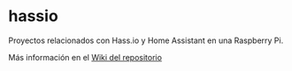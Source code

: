 # hassio

Proyectos relacionados con Hass.io y Home Assistant en una Raspberry Pi.

Más información en el [Wiki del repositorio](https://github.com/makers-bierzo/hassio/wiki)
